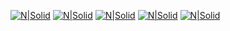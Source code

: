 [![N|Solid](https://i.pinimg.com/originals/ec/eb/da/ecebdafc1e43ebb811498c90c16011b4.png)](https://i.pinimg.com/originals/ec/eb/da/ecebdafc1e43ebb811498c90c16011b4.png)
[![N|Solid](https://i.pinimg.com/originals/c9/42/0a/c9420a3f00954241d8881aeada876f15.png)](https://i.pinimg.com/originals/c9/42/0a/c9420a3f00954241d8881aeada876f15.png)
[![N|Solid](https://i.pinimg.com/originals/a1/0e/71/a10e71825b10a4f0e97df440b4004024.png)](https://i.pinimg.com/originals/a1/0e/71/a10e71825b10a4f0e97df440b4004024.png)
[![N|Solid](https://i.pinimg.com/originals/a3/82/94/a382947a5551e05fff9543bf70784b10.png)](https://i.pinimg.com/originals/a3/82/94/a382947a5551e05fff9543bf70784b10.png)
[![N|Solid](https://i.pinimg.com/originals/dd/ab/56/ddab564bf0989cd000adbb63fa53c8cb.png)](https://i.pinimg.com/originals/dd/ab/56/ddab564bf0989cd000adbb63fa53c8cb.png)

